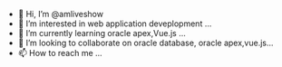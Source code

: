 - 👋 Hi, I’m @amliveshow
- 👀 I’m interested in web application deveplopment ...
- 🌱 I’m currently learning oracle apex,Vue.js ...
- 💞️ I’m looking to collaborate on oracle database, oracle apex,vue.js...
- 📫 How to reach me ...

<!---
amliveshow/amliveshow is a ✨ special ✨ repository because its `README.md` (this file) appears on your GitHub profile.
You can click the Preview link to take a look at your changes.
--->
